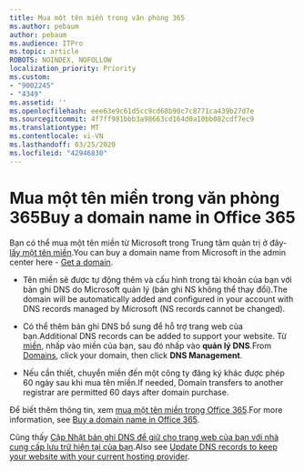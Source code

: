 ```yaml
---
title: Mua một tên miền trong văn phòng 365
ms.author: pebaum
author: pebaum
ms.audience: ITPro
ms.topic: article
ROBOTS: NOINDEX, NOFOLLOW
localization_priority: Priority
ms.custom:
- "9002245"
- "4349"
ms.assetid: ''
ms.openlocfilehash: eee63e9c61d5cc9cd68b90c7c8771ca439b27d7e
ms.sourcegitcommit: 4f7ff981bbb3a98663cd164d0a10bb082cdf7ec9
ms.translationtype: MT
ms.contentlocale: vi-VN
ms.lasthandoff: 03/25/2020
ms.locfileid: "42946830"
---
```

# <a name="buy-a-domain-name-in-office-365"></a><span data-ttu-id="45d49-102">Mua một tên miền trong văn phòng 365</span><span class="sxs-lookup"><span data-stu-id="45d49-102">Buy a domain name in Office 365</span></span>

<span data-ttu-id="45d49-103">Bạn có thể mua một tên miền từ Microsoft trong Trung tâm quản trị ở đây- [lấy một tên miền](https://admin.microsoft.com/Domains/Buy).</span><span class="sxs-lookup"><span data-stu-id="45d49-103">You can buy a domain name from Microsoft in the admin center here - [Get a domain](https://admin.microsoft.com/Domains/Buy).</span></span>

- <span data-ttu-id="45d49-104">Tên miền sẽ được tự động thêm và cấu hình trong tài khoản của bạn với bản ghi DNS do Microsoft quản lý (bản ghi NS không thể thay đổi).</span><span class="sxs-lookup"><span data-stu-id="45d49-104">The domain will be automatically added and configured in your account with DNS records managed by Microsoft (NS records cannot be changed).</span></span>

- <span data-ttu-id="45d49-105">Có thể thêm bản ghi DNS bổ sung để hỗ trợ trang web của bạn.</span><span class="sxs-lookup"><span data-stu-id="45d49-105">Additional DNS records can be added to support your website.</span></span>  <span data-ttu-id="45d49-106">Từ [miền](https://admin.microsoft.com/AdminPortal/Home#/Domains), nhấp vào miền của bạn, sau đó nhấp vào **quản lý DNS**.</span><span class="sxs-lookup"><span data-stu-id="45d49-106">From [Domains](https://admin.microsoft.com/AdminPortal/Home#/Domains), click your domain, then click **DNS Management**.</span></span>

- <span data-ttu-id="45d49-107">Nếu cần thiết, chuyển miền đến một công ty đăng ký khác được phép 60 ngày sau khi mua tên miền.</span><span class="sxs-lookup"><span data-stu-id="45d49-107">If needed, Domain transfers to another registrar are permitted 60 days after domain purchase.</span></span>

<span data-ttu-id="45d49-108">Để biết thêm thông tin, xem [mua một tên miền trong Office 365](https://docs.microsoft.com/microsoft-365/admin/get-help-with-domains/buy-a-domain-name?view=o365-worldwide).</span><span class="sxs-lookup"><span data-stu-id="45d49-108">For more information, see [Buy a domain name in Office 365](https://docs.microsoft.com/microsoft-365/admin/get-help-with-domains/buy-a-domain-name?view=o365-worldwide).</span></span>

<span data-ttu-id="45d49-109">Cũng thấy [Cập Nhật bản ghi DNS để giữ cho trang web của bạn với nhà cung cấp lưu trữ hiện tại của bạn](https://docs.microsoft.com/alchemyinsights/update-dns-records-to-keep-your-website-with-your-current-hosting-provider-0).</span><span class="sxs-lookup"><span data-stu-id="45d49-109">Also see [Update DNS records to keep your website with your current hosting provider](https://docs.microsoft.com/alchemyinsights/update-dns-records-to-keep-your-website-with-your-current-hosting-provider-0).</span></span>
